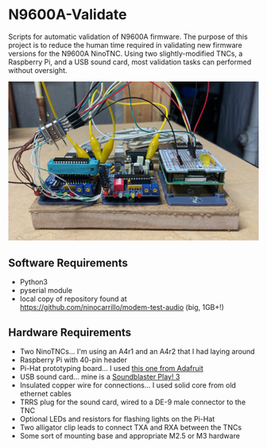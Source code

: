 # N9600A-Validate
Scripts for automatic validation of N9600A firmware. The purpose of this project is to reduce the human time required in validating new firmware versions for the N9600A NinoTNC. Using two slightly-modified TNCs, a Raspberry Pi, and a USB sound card, most validation tasks can performed without oversight. 

![image](images/IMG_0371.jpeg)
## Software Requirements
* Python3
* pyserial module
* local copy of repository found at https://github.com/ninocarrillo/modem-test-audio (big, 1GB+!)

## Hardware Requirements
* Two NinoTNCs... I'm using an A4r1 and an A4r2 that I had laying around
* Raspberry Pi with 40-pin header
* Pi-Hat prototyping board... I used [this one from Adafruit](https://www.adafruit.com/product/2310)
* USB sound card... mine is a [Soundblaster Play! 3](https://www.amazon.com/Creative-Labs-70SB173000000-Sound-Blaster/dp/B06XBZ38ZJ/ref=sr_1_1?crid=2YAW4WUG3B18K&keywords=soundblaster+play+3&qid=1705937031&sprefix=soundblaster+play+3%2Caps%2C57&sr=8-1)
* Insulated copper wire for connections... I used solid core from old ethernet cables
* TRRS plug for the sound card, wired to a DE-9 male connector to the TNC
* Optional LEDs and resistors for flashing lights on the Pi-Hat
* Two alligator clip leads to connect TXA and RXA between the TNCs
* Some sort of mounting base and appropriate M2.5 or M3 hardware

